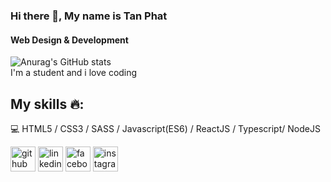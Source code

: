 ### Hi there 👋, My name is Tan Phat
#### Web Design & Development

![Anurag's GitHub stats](https://github-readme-stats.vercel.app/api?username=ttphat2805&theme=dark&show_icons=true) <br/>
I'm a student and i love coding 

## My skills :fire::
:computer: HTML5 / CSS3 / SASS / Javascript(ES6) / ReactJS /  Typescript/ NodeJS


[<img src='https://cdn.jsdelivr.net/npm/simple-icons@3.0.1/icons/github.svg' alt='github' height='40'>](https://github.com/ttphat2805)
[<img src='https://cdn.jsdelivr.net/npm/simple-icons@3.0.1/icons/linkedin.svg' alt='linkedin' height='40'>](https://www.linkedin.com/in/https://www.linkedin.com/in/trantanphat//)  [<img src='https://cdn.jsdelivr.net/npm/simple-icons@3.0.1/icons/facebook.svg' alt='facebook' height='40'>](https://www.facebook.com/https://www.facebook.com/Accounts.Phat/) [<img src='https://cdn.jsdelivr.net/npm/simple-icons@3.0.1/icons/instagram.svg' alt='instagram' height='40'>](https://www.instagram.com/__tphattts.28/)  

